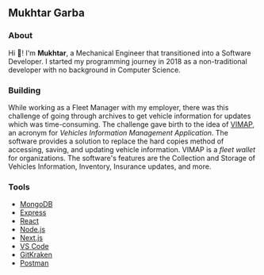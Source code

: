 ## Mukhtar Garba

### About

Hi 👋! I'm **Mukhtar**, a Mechanical Engineer that transitioned into a Software Developer. I started my programming journey in 2018 as a non-traditional developer with no background in Computer Science.

### Building

While working as a Fleet Manager with my employer, there was this challenge of going through archives to get vehicle information for updates which was time-consuming. The challenge gave birth to the idea of [VIMAP](https://www.vimap.io/), an acronym for _Vehicles Information Management Application_. The software provides a solution to replace the hard copies method of accessing, saving, and updating vehicle information. VIMAP is a _fleet wallet_ for organizations. The software's features are the Collection and Storage of Vehicles Information, Inventory, Insurance updates, and more.

### Tools

* [MongoDB](https://www.mongodb.com/)
* [Express](https://expressjs.com/)
* [React](https://reactjs.org/)
* [Node.js](https://nodejs.org/en/)
* [Next.js](https://nextjs.org/)
* [VS Code](https://code.visualstudio.com/)
* [GitKraken](https://www.gitkraken.com/)
* [Postman](https://www.postman.com/)
